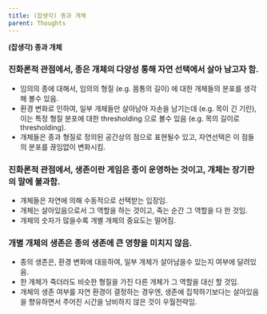 ```yaml
---
title: (잡생각) 종과 개체
parent: Thoughts
---
```


**(잡생각) 종과 개체**

### 진화론적 관점에서, 종은 개체의 다양성 통해 자연 선택에서 살아 남고자 함.
- 임의의 종에 대해서, 임의의 형질 (e.g. 몸통의 길이) 에 대한 개체들의 분포를 생각해 볼수 있음.
- 환경 변화로 인하여, 일부 개체들만 살아남아 자손을 남기는데 (e.g. 목이 긴 기린), 이는 특정 형질 분포에 대한 thresholding 으로 볼수 있음 (e.g. 목의 길이로 thresholding).
- 개체들은 종과 형질로 정의된 공간상의 점으로 표현될수 있고, 자연선택은 이 점들의 분포를 끊임없이 변화시킴.

### 진화론적 관점에서, 생존이란 게임은 종이 운영하는 것이고, 개체는 장기판의 말에 불과함.
- 개체들은 자연에 의해 수동적으로 선택받는 입장임.
- 개체는 살아있음으로서 그 역할을 하는 것이고, 죽는 순간 그 역할을 다 한 것임.
- 개체의 숫자가 많을수록 개별 개체의 중요도는 떨어짐.

### 개별 개체의 생존은 종의 생존에 큰 영향을 미치지 않음.
- 종의 생존은, 환경 변화에 대응하여, 일부 개체가 살아남을수 있는지 여부에 달려있음.
- 한 개체가 죽더라도 비슷한 형질을 가진 다른 개체가 그 역할을 대신 할 것임.
- 개체의 생존 여부를 자연 환경이 결정하는 경우엔, 생존에 집착하기보다는 살아있음을 향유하면서 주어진 시간을 낭비하지 않은 것이 우월전략임.